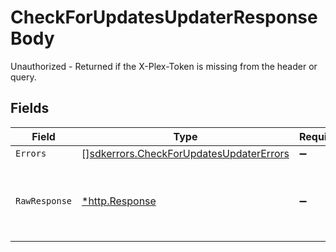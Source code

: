 # CheckForUpdatesUpdaterResponseBody

Unauthorized - Returned if the X-Plex-Token is missing from the header or query.


## Fields

| Field                                                                                              | Type                                                                                               | Required                                                                                           | Description                                                                                        |
| -------------------------------------------------------------------------------------------------- | -------------------------------------------------------------------------------------------------- | -------------------------------------------------------------------------------------------------- | -------------------------------------------------------------------------------------------------- |
| `Errors`                                                                                           | [][sdkerrors.CheckForUpdatesUpdaterErrors](../../models/sdkerrors/checkforupdatesupdatererrors.md) | :heavy_minus_sign:                                                                                 | N/A                                                                                                |
| `RawResponse`                                                                                      | [*http.Response](https://pkg.go.dev/net/http#Response)                                             | :heavy_minus_sign:                                                                                 | Raw HTTP response; suitable for custom response parsing                                            |